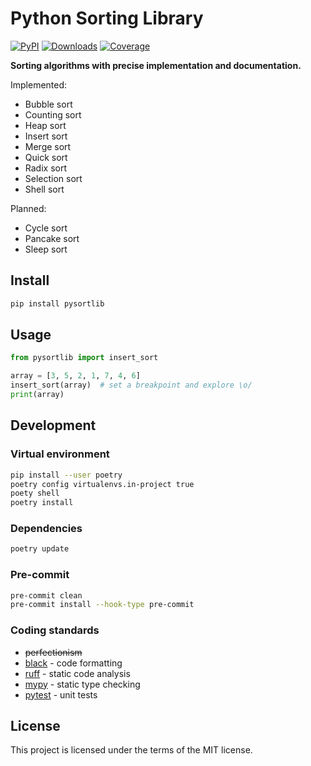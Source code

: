 # Python Sorting Library

[![PyPI](https://img.shields.io/pypi/v/pysortlib)](https://pypi.org/project/pysortlib)
[![Downloads](https://static.pepy.tech/badge/pysortlib)](https://pepy.tech/project/pysortlib)
[![Coverage](https://coveralls.io/repos/github/slimreaper35/pysortlib/badge.svg?branch=main)](https://coveralls.io/github/slimreaper35/pysortlib?branch=main)

**Sorting algorithms with precise implementation and documentation.**

Implemented:

- Bubble sort
- Counting sort
- Heap sort
- Insert sort
- Merge sort
- Quick sort
- Radix sort
- Selection sort
- Shell sort

Planned:

- Cycle sort
- Pancake sort
- Sleep sort

## Install

```bash
pip install pysortlib
```

## Usage

```python
from pysortlib import insert_sort

array = [3, 5, 2, 1, 7, 4, 6]
insert_sort(array)  # set a breakpoint and explore \o/
print(array)
```

## Development

### Virtual environment

```bash
pip install --user poetry
poetry config virtualenvs.in-project true
poety shell
poetry install
```

### Dependencies

```bash
poetry update
```

### Pre-commit

```bash
pre-commit clean
pre-commit install --hook-type pre-commit
```

### Coding standards

- ~~perfectionism~~
- [black](https://black.readthedocs.io/en/stable/) - code formatting
- [ruff](https://beta.ruff.rs/docs/) - static code analysis
- [mypy](https://mypy.readthedocs.io/en/stable/) - static type checking
- [pytest](https://docs.pytest.org/en/stable/) - unit tests

## License

This project is licensed under the terms of the MIT license.
